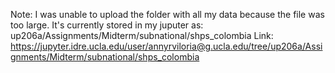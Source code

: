 Note: I was unable to upload the folder with all my data because the file was too large. It's currently stored in my juputer as: 
up206a/Assignments/Midterm/subnational/shps_colombia
Link: https://jupyter.idre.ucla.edu/user/annyrviloria@g.ucla.edu/tree/up206a/Assignments/Midterm/subnational/shps_colombia
